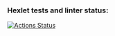 ### Hexlet tests and linter status:
[![Actions Status](https://github.com/Snookerfort/js-async-project-4/actions/workflows/hexlet-check.yml/badge.svg)](https://github.com/Snookerfort/js-async-project-4/actions)